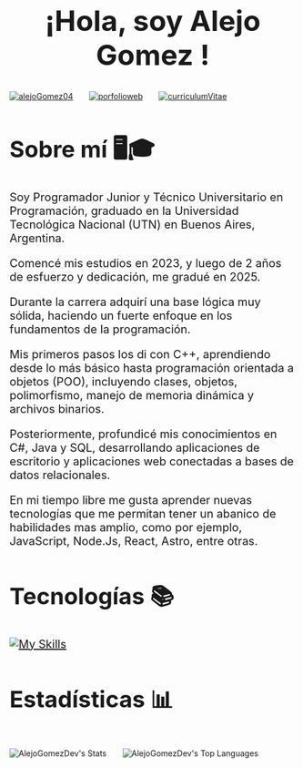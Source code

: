 <h1 style="text-align:center; font-size:50px" > ¡Hola, soy <b> Alejo Gomez </b>!</h1>
<div style="display:flex; gap:2em;">
    <a target="_blank" href="https://www.linkedin.com/in/alejogomez04" target="blank">
    <img align="center" src="https://img.shields.io/badge/LinkedIn-0077B5?style=for-the-badge&logo=linkedin&logoColor=white" alt="alejoGomez04"/>
    </a>
    <a target="_blank" href="https://alejogomez.vercel.app">
    <img align="center" src="https://img.shields.io/badge/Portfolio web-8A2BE2?style=for-the-badge&logo=linkedin&logoColor=white" alt="porfolioweb">
    </a>
    <a target="_blank" href="https://docs.google.com/document/d/1LhV-8XImLrJmY3zIBHWOTDwyx2Km6vq_vQwDacVZEV4/edit?usp=sharing">
    <img align="center" src="https://img.shields.io/badge/curriculum vitae-308A89?style=for-the-badge&logo=linkedin&logoColor=white" alt="curriculumVitae">
    </a>
</div>

<div style="font-size:20px">
<h2 style="font-size:40px;">Sobre mí 🖥️🎓</h2>
<p >
Soy Programador Junior y Técnico Universitario en Programación, graduado en la Universidad Tecnológica Nacional (UTN) en Buenos Aires, Argentina.

Comencé mis estudios en 2023, y luego de 2 años de esfuerzo y dedicación, me gradué en 2025.

Durante la carrera adquirí una base lógica muy sólida, haciendo un fuerte enfoque en los fundamentos de la programación.

Mis primeros pasos los di con C++, aprendiendo desde lo más básico hasta programación orientada a objetos (POO), incluyendo clases, objetos, polimorfismo, manejo de memoria dinámica y archivos binarios.

Posteriormente, profundicé mis conocimientos en C#, Java y SQL, desarrollando aplicaciones de escritorio y aplicaciones web conectadas a bases de datos relacionales.

En mi tiempo libre me gusta aprender nuevas tecnologías que me permitan tener un abanico de habilidades mas amplio, como por ejemplo, JavaScript, Node.Js, React, Astro, entre otras.

</p>
</div>
<div style="font-size:20px">
<h2 style="font-size:40px;">Tecnologías 📚</h2>

[![My Skills](https://skillicons.dev/icons?i=cpp,cs,java,mysql,postgres,js,html,css,react,astro,tailwind,bootstrap,nodejs,net,azure,git,express,eclipse,vscode,vite&perline=10)](https://skillicons.dev)

</div>
<div>
<h2 style="font-size:40px;">Estadísticas 📊</h2>
<div style="display:flex; gap:2em">

![AlejoGomezDev's Stats](https://github-readme-stats.vercel.app/api?username=AlejoGomezDev&theme=tokyonight&show_icons=true&hide_border=true&count_private=true)

![AlejoGomezDev's Top Languages](https://github-readme-stats.vercel.app/api/top-langs/?username=AlejoGomezDev&theme=tokyonight&show_icons=true&hide_border=true&layout=compact)

<div>
</div>